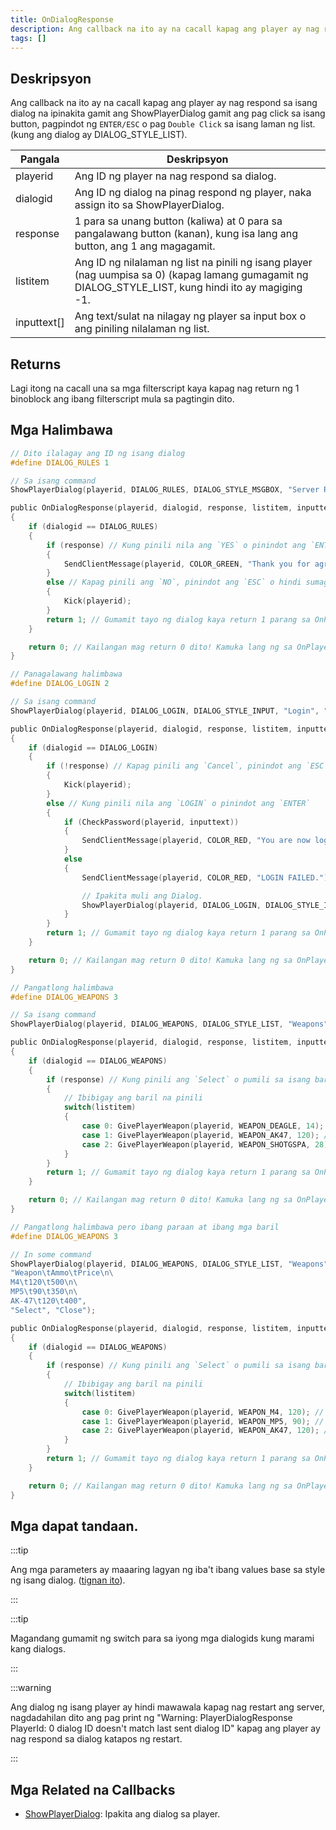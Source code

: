 ```yaml
---
title: OnDialogResponse
description: Ang callback na ito ay na cacall kapag ang player ay nag respond sa isang dialog na ipinakita gamit ang ShowPlayerDialog gamit ang pag click sa isang button, pagpindot ng `ENTER/ESC` o pag `Double Click` sa isang laman ng list. (kung ang dialog ay DIALOG_STYLE_LIST).
tags: []
---
```


<VersionWarn name='callback' version='SA-MP 0.3a' />

## Deskripsyon

Ang callback na ito ay na cacall kapag ang player ay nag respond sa isang dialog na ipinakita gamit ang ShowPlayerDialog gamit ang pag click sa isang button, pagpindot ng `ENTER/ESC` o pag `Double Click` sa isang laman ng list. (kung ang dialog ay DIALOG_STYLE_LIST).

| Pangala     | Deskripsyon                                                                                                                                           |
| ----------- | ----------------------------------------------------------------------------------------------------------------------------------------------------- |
| playerid    | Ang ID ng player na nag respond sa dialog.                                                                                                            |
| dialogid    | Ang ID ng dialog na pinag respond ng player, naka assign ito sa ShowPlayerDialog.                                                                     |
| response    | 1 para sa unang button (kaliwa) at 0 para sa pangalawang button (kanan), kung isa lang ang button, ang 1 ang magagamit.                               |
| listitem    | Ang ID ng nilalaman ng list na pinili ng isang player (nag uumpisa sa 0) (kapag lamang gumagamit ng DIALOG_STYLE_LIST, kung hindi ito ay magiging -1. |
| inputtext[] | Ang text/sulat na nilagay ng player sa input box o ang piniling nilalaman ng list.                                                                    |

## Returns

Lagi itong na cacall una sa mga filterscript kaya kapag nag return ng 1 binoblock ang ibang filterscript mula sa pagtingin dito.

## Mga Halimbawa

```c
// Dito ilalagay ang ID ng isang dialog
#define DIALOG_RULES 1

// Sa isang command
ShowPlayerDialog(playerid, DIALOG_RULES, DIALOG_STYLE_MSGBOX, "Server Rules", "- No Cheating\n- No Spamming\n- Respect Admins\n\nDo you agree to these rules?", "Yes", "No");

public OnDialogResponse(playerid, dialogid, response, listitem, inputtext[])
{
    if (dialogid == DIALOG_RULES)
    {
        if (response) // Kung pinili nila ang `YES` o pinindot ang `ENTER`
        {
            SendClientMessage(playerid, COLOR_GREEN, "Thank you for agreeing to the server rules!");
        }
        else // Kapag pinili ang `NO`, pinindot ang `ESC` o hindi sumagot.
        {
            Kick(playerid);
        }
        return 1; // Gumamit tayo ng dialog kaya return 1 parang sa OnPlayerCommandText.
    }

    return 0; // Kailangan mag return 0 dito! Kamuka lang ng sa OnPlayerCommandText.
}

// Panagalawang halimbawa
#define DIALOG_LOGIN 2

// Sa isang command
ShowPlayerDialog(playerid, DIALOG_LOGIN, DIALOG_STYLE_INPUT, "Login", "Please enter your password:", "Login", "Cancel");

public OnDialogResponse(playerid, dialogid, response, listitem, inputtext[])
{
    if (dialogid == DIALOG_LOGIN)
    {
        if (!response) // Kapag pinili ang `Cancel`, pinindot ang `ESC` o hindi sumagot.
        {
            Kick(playerid);
        }
        else // Kung pinili nila ang `LOGIN` o pinindot ang `ENTER`
        {
            if (CheckPassword(playerid, inputtext))
            {
                SendClientMessage(playerid, COLOR_RED, "You are now logged in!");
            }
            else
            {
                SendClientMessage(playerid, COLOR_RED, "LOGIN FAILED.");

                // Ipakita muli ang Dialog.
                ShowPlayerDialog(playerid, DIALOG_LOGIN, DIALOG_STYLE_INPUT, "Login", "Please enter your password:", "Login", "Cancel");
            }
        }
        return 1; // Gumamit tayo ng dialog kaya return 1 parang sa OnPlayerCommandText.
    }

    return 0; // Kailangan mag return 0 dito! Kamuka lang ng sa OnPlayerCommandText.
}

// Pangatlong halimbawa
#define DIALOG_WEAPONS 3

// Sa isang command
ShowPlayerDialog(playerid, DIALOG_WEAPONS, DIALOG_STYLE_LIST, "Weapons", "Desert Eagle\nAK-47\nCombat Shotgun", "Select", "Close");

public OnDialogResponse(playerid, dialogid, response, listitem, inputtext[])
{
    if (dialogid == DIALOG_WEAPONS)
    {
        if (response) // Kung pinili ang `Select` o pumili sa isang baril na nakalista
        {
            // Ibibigay ang baril na pinili
            switch(listitem)
            {
                case 0: GivePlayerWeapon(playerid, WEAPON_DEAGLE, 14); // Magbibigay ng ID 24 na baril o (Deagle)
                case 1: GivePlayerWeapon(playerid, WEAPON_AK47, 120); // Magbibigay ng ID 30 na baril o (AK-47)
                case 2: GivePlayerWeapon(playerid, WEAPON_SHOTGSPA, 28); // Magbibigay ng ID 27 na baril o (Combat Shotgun)
            }
        }
        return 1; // Gumamit tayo ng dialog kaya return 1 parang sa OnPlayerCommandText.
    }

    return 0; // Kailangan mag return 0 dito! Kamuka lang ng sa OnPlayerCommandText.
}

// Pangatlong halimbawa pero ibang paraan at ibang mga baril
#define DIALOG_WEAPONS 3

// In some command
ShowPlayerDialog(playerid, DIALOG_WEAPONS, DIALOG_STYLE_LIST, "Weapons",
"Weapon\tAmmo\tPrice\n\
M4\t120\t500\n\
MP5\t90\t350\n\
AK-47\t120\t400",
"Select", "Close");

public OnDialogResponse(playerid, dialogid, response, listitem, inputtext[])
{
    if (dialogid == DIALOG_WEAPONS)
    {
        if (response) // Kung pinili ang `Select` o pumili sa isang baril na nakalista
        {
            // Ibibigay ang baril na pinili
            switch(listitem)
            {
                case 0: GivePlayerWeapon(playerid, WEAPON_M4, 120); // Magbibigay ng ID 31 na baril o (M4)
                case 1: GivePlayerWeapon(playerid, WEAPON_MP5, 90); // Magbibigay ng ID 29 na baril o (MP5)
                case 2: GivePlayerWeapon(playerid, WEAPON_AK47, 120); // Magbibigay ng ID 30 na baril o (AK-47)
            }
        }
        return 1; // Gumamit tayo ng dialog kaya return 1 parang sa OnPlayerCommandText.
    }

    return 0; // Kailangan mag return 0 dito! Kamuka lang ng sa OnPlayerCommandText.
}
```

## Mga dapat tandaan.

:::tip

Ang mga parameters ay maaaring lagyan ng iba't ibang values base sa style ng isang dialog. ([tignan ito](../resources/dialogstyles.md)).

:::

:::tip

Magandang gumamit ng switch para sa iyong mga dialogids kung marami kang dialogs.

:::

:::warning

Ang dialog ng isang player ay hindi mawawala kapag nag restart ang server, nagdadahilan dito ang pag print ng "Warning: PlayerDialogResponse PlayerId: 0 dialog ID doesn't match last sent dialog ID" kapag ang player ay nag respond sa dialog katapos ng restart.

:::

## Mga Related na Callbacks

- [ShowPlayerDialog](../functions/ShowPlayerDialog.md): Ipakita ang dialog sa player.
